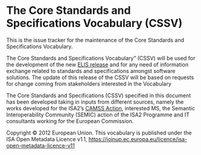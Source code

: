 # The Core Standards and Specifications Vocabulary (CSSV)

This is the issue tracker for the maintenance of the Core Standards and Specifications Vocabulary.

The Core Standards and Specifications Vocabulary” (CSSV) will be used for the development of the new [ELIS release](https://joinup.ec.europa.eu/solution/elis) and for any need of information exchange related to standards and specifications amongst software solutions. The update of this release of the CSSV will be based on requests for change coming from stakeholders interested in the Vocabulary

The Core Standards and Specifications (CSSV) specified in this document has been developed taking in inputs from different sources, namely the works developed for the ISA2’s [CAMSS Action](https://joinup.ec.europa.eu/collection/common-assessment-method-standards-and-specifications-camss/about), interested MS, the Semantic Interoperability Community (SEMIC) action of the ISA2 Programme and IT consultants working for the European Commission.

Copyright © 2012 European Union. This vocabulary is published under the ISA Open Metadata Licence v1.1, https://joinup.ec.europa.eu/licence/isa-open-metadata-licence-v11


